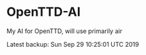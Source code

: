 # OpenTTD-AI
My AI for OpenTTD, will use primarily air

Latest backup: Sun Sep 29 10:25:01 UTC 2019

